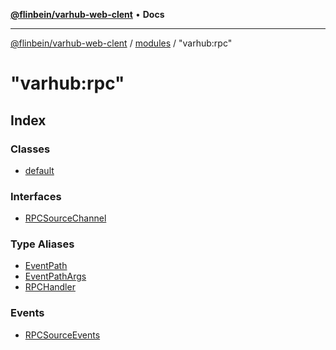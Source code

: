 [**@flinbein/varhub-web-clent**](../../../README.md) • **Docs**

***

[@flinbein/varhub-web-clent](../../../README.md) / [modules](../../README.md) / "varhub:rpc"

# "varhub:rpc"

## Index

### Classes

- [default](classes/default.md)

### Interfaces

- [RPCSourceChannel](interfaces/RPCSourceChannel.md)

### Type Aliases

- [EventPath](type-aliases/EventPath.md)
- [EventPathArgs](type-aliases/EventPathArgs.md)
- [RPCHandler](type-aliases/RPCHandler.md)

### Events

- [RPCSourceEvents](type-aliases/RPCSourceEvents.md)

